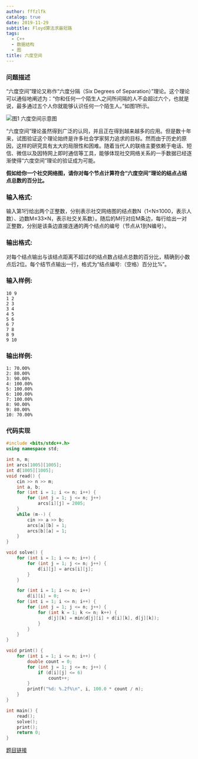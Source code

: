 ```yaml
---
author: fffzlfk
catalog: true
date: 2019-11-29
subtitle: Floyd算法求最短路
tags:
  - C++
  - 数据结构
  - 图
title: 六度空间
---
```



### 问题描述
“六度空间”理论又称作“六度分隔（Six Degrees of Separation）”理论。这个理论可以通俗地阐述为：“你和任何一个陌生人之间所间隔的人不会超过六个，也就是说，最多通过五个人你就能够认识任何一个陌生人。”如图1所示。

![图1 六度空间示意图](https://images.ptausercontent.com/35)

“六度空间”理论虽然得到广泛的认同，并且正在得到越来越多的应用。但是数十年来，试图验证这个理论始终是许多社会学家努力追求的目标。然而由于历史的原因，这样的研究具有太大的局限性和困难。随着当代人的联络主要依赖于电话、短信、微信以及因特网上即时通信等工具，能够体现社交网络关系的一手数据已经逐渐使得“六度空间”理论的验证成为可能。

**假如给你一个社交网络图，请你对每个节点计算符合“六度空间”理论的结点占结点总数的百分比。**

### 输入格式:
输入第1行给出两个正整数，分别表示社交网络图的结点数N（1<N≤1000​ ，表示人数）、边数M≤33×N，表示社交关系数）。随后的M行对应M条边，每行给出一对正整数，分别是该条边直接连通的两个结点的编号（节点从1到N编号）。

### 输出格式:
对每个结点输出与该结点距离不超过6的结点数占结点总数的百分比，精确到小数点后2位。每个结节点输出一行，格式为“结点编号:（空格）百分比%”。

### 输入样例:
```
10 9
1 2
2 3
3 4
4 5
5 6
6 7
7 8
8 9
9 10
```
### 输出样例:
```
1: 70.00%
2: 80.00%
3: 90.00%
4: 100.00%
5: 100.00%
6: 100.00%
7: 100.00%
8: 90.00%
9: 80.00%
10: 70.00%
```
### 代码实现
```cpp
#include <bits/stdc++.h>
using namespace std;

int n, m;
int arcs[1005][1005];
int d[1005][1005];
void read() {
    cin >> n >> m;
    int a, b;
    for (int i = 1; i <= n; i++) {
        for (int j = 1; j <= n; j++)
            arcs[i][j] = 2005;
    }
    while (m--) {
        cin >> a >> b;
        arcs[a][b] = 1;
        arcs[b][a] = 1;
    }
}

void solve() {
    for (int i = 1; i <= n; i++) {
        for (int j = 1; j <= n; j++) {
            d[i][j] = arcs[i][j];
        }
    }

    for (int i = 1; i <= n; i++)
        d[i][i] = 0;
    for (int i = 1; i <= n; i++) {
        for (int j = 1; j <= n; j++) {
            for (int k = 1; k <= n; k++) {
                d[j][k] = min(d[j][i] + d[i][k], d[j][k]);
            }
        }
    }
}

void print() {
    for (int i = 1; i <= n; i++) {
        double count = 0;
        for (int j = 1; j <= n; j++) {
            if (d[i][j] <= 6)
                count++;
        }
        printf("%d: %.2f%\n", i, 100.0 * count / n);
    }
}

int main() {
    read();
    solve();
    print();
    return 0;
}
```
[题目链接](https://pintia.cn/problem-sets/15/problems/715)